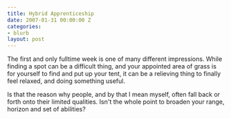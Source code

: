 ```yaml
---
title: Hybrid Apprenticeship
date: 2007-01-31 00:00:00 Z
categories:
- blurb
layout: post
---
```


The first and only fulltime week is one of many different impressions. While finding a spot can be a difficult thing, and your appointed area of grass is for yourself to find and put up your tent, it can be a relieving thing to finally feel relaxed, and doing something useful.

Is that the reason why people, and by that I mean myself, often fall back or forth onto their limited qualities. Isn't the whole point to broaden your range, horizon and set of abilities?